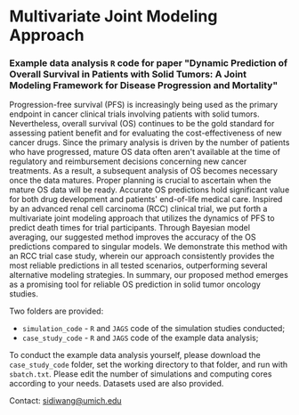 # Multivariate Joint Modeling Approach
### Example data analysis `R` code for paper "Dynamic Prediction of Overall Survival in Patients with Solid Tumors: A Joint Modeling Framework for Disease Progression and Mortality" 

Progression-free survival (PFS) is increasingly being used as the primary endpoint in cancer clinical trials involving patients with solid tumors. Nevertheless, overall survival (OS) continues to be the gold standard for assessing patient benefit and for evaluating the cost-effectiveness of new cancer drugs. Since the primary analysis is driven by the number of patients who have progressed, mature OS data often aren't available at the time of regulatory and reimbursement decisions concerning new cancer treatments. As a result, a subsequent analysis of OS becomes necessary once the data matures. Proper planning is crucial to ascertain when the mature OS data will be ready. Accurate OS predictions hold significant value for both drug development and patients' end-of-life medical care. Inspired by an advanced renal cell carcinoma (RCC) clinical trial, we put forth a multivariate joint modeling approach that utilizes the dynamics of PFS to predict death times for trial participants. Through Bayesian model averaging, our suggested method improves the accuracy of the OS predictions compared to singular models. We demonstrate this method with an RCC trial case study, wherein our approach consistently provides the most reliable predictions in all tested scenarios, outperforming several alternative modeling strategies. In summary, our proposed method emerges as a promising tool for reliable OS prediction in solid tumor oncology studies.

Two folders are provided:
- `simulation_code` - `R` and `JAGS` code of the simulation studies conducted;
- `case_study_code` - `R` and `JAGS` code of the example data analysis;

To conduct the example data analysis yourself, please download the `case_study_code` folder, set the working directory to that folder, and run with `sbatch.txt`. Please edit the number of simulations and computing cores according to your needs. Datasets used are also provided. 

Contact: sidiwang@umich.edu
